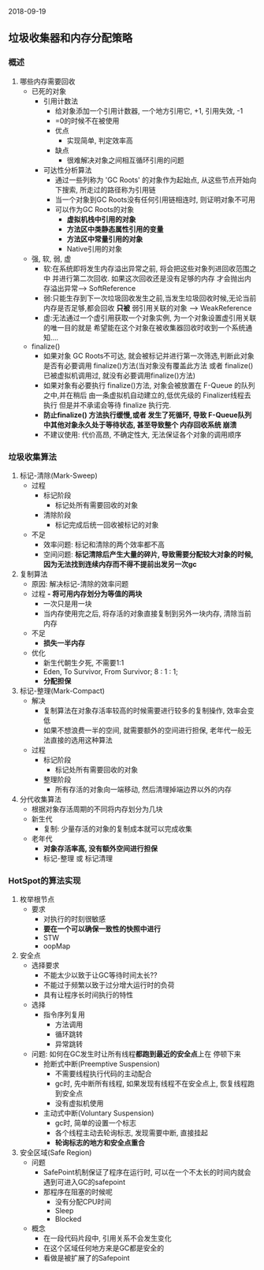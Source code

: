 2018-09-19

## 垃圾收集器和内存分配策略

### 概述
1. 哪些内存需要回收
    - 已死的对象
        - 引用计数法
            - 给对象添加一个引用计数器, 一个地方引用它, +1, 引用失效, -1
            - =0的时候不在被使用
            - 优点
                - 实现简单, 判定效率高
            - 缺点
                - 很难解决对象之间相互循环引用的问题
        - 可达性分析算法
            - 通过一些列称为 'GC Roots' 的对象作为起始点, 从这些节点开始向下搜索, 所走过的路径称为引用链
            - 当一个对象到GC Roots没有任何引用链相连时, 则证明对象不可用
            - 可以作为GC Roots的对象
                - **虚拟机栈中引用的对象**
                - **方法区中类静态属性引用的变量**
                - **方法区中常量引用的对象**
                - Native引用的对象
    - 强, 软, 弱, 虚
        - 软:在系统即将发生内存溢出异常之前, 将会把这些对象列进回收范围之中 并进行第二次回收. 如果这次回收还是没有足够的内存
            才会抛出内存溢出异常--> SoftReference
        - 弱:只能生存到下一次垃圾回收发生之前,当发生垃圾回收时候,无论当前内存是否足够,都会回收 **只被** 弱引用关联的对象 --> WeakReference
        - 虚:无法通过一个虚引用获取一个对象实例, 为一个对象设置虚引用关联的唯一目的就是 希望能在这个对象在被收集器回收时收到一个系统通知....
    - finalize()
      - 如果对象 GC Roots不可达, 就会被标记并进行第一次筛选,判断此对象是否有必要调用 finalize()方法(当对象没有覆盖此方法 或者 finalize() 已被虚拟机调用过, 
        就没有必要调用finalize()方法)
      - 如果对象有必要执行 finalize()方法, 对象会被放置在 F-Queue 的队列之中,并在稍后 由一条虚拟机自动建立的,低优先级的 Finalizer线程去执行
        但是并不承诺会等待 finalize 执行完.
      - **防止finalize() 方法执行缓慢,或者 发生了死循环, 导致 F-Queue队列中其他对象永久处于等待状态, 甚至导致整个 内存回收系统 崩溃**
      - 不建议使用: 代价高昂, 不确定性大, 无法保证各个对象的调用顺序

### 垃圾收集算法
1. 标记-清除(Mark-Sweep)
    - 过程
        - 标记阶段
            - 标记处所有需要回收的对象
        - 清除阶段
            - 标记完成后统一回收被标记的对象
    - 不足
        - 效率问题: 标记和清除的两个效率都不高
        - 空间问题: **标记清除后产生大量的碎片, 导致需要分配较大对象的时候, 因为无法找到连续内存而不得不提前出发另一次gc**
2. 复制算法
    - 原因: 解决标记-清除的效率问题
    - 过程
        **- 将可用内存划分为等值的两块**
        - 一次只是用一块
        - 当内存使用完之后, 将存活的对象直接复制到另外一块内存, 清除当前内存
    - 不足
        - **损失一半内存**
    - 优化
        - 新生代朝生夕死, 不需要1:1
        - Eden, To Survivor, From Survivor; 8 : 1 : 1;
        - **分配担保**
3. 标记-整理(Mark-Compact)
    - 解决
        - 复制算法在对象存活率较高的时候需要进行较多的复制操作, 效率会变低
        - 如果不想浪费一半的空间, 就需要额外的空间进行担保, 老年代一般无法直接的选用这种算法
    - 过程
        - 标记阶段
            - 标记处所有需要回收的对象
        - 整理阶段
            - 所有存活的对象向一端移动, 然后清理掉端边界以外的内存
4. 分代收集算法
    - 根据对象存活周期的不同将内存划分为几块
    - 新生代
        - 复制: 少量存活的对象的复制成本就可以完成收集
    - 老年代
        - **对象存活率高, 没有额外空间进行担保**
        - 标记-整理  或  标记清理
        
### HotSpot的算法实现
1. 枚举根节点
    - 要求
        - 对执行的时刻很敏感
        - **要在一个可以确保一致性的快照中进行**
        - STW
        - oopMap
2. 安全点
    - 选择要求
        - 不能太少以致于让GC等待时间太长??
        - 不能过于频繁以致于过分增大运行时的负荷
        - 具有让程序长时间执行的特性
    - 选择
        - 指令序列复用
            - 方法调用
            - 循环跳转
            - 异常跳转
    - 问题: 如何在GC发生时让所有线程**都跑到最近的安全点**上在 停顿下来
        - 抢断式中断(Preemptive Suspension)
            - 不需要线程执行代码的主动配合
            - gc时, 先中断所有线程, 如果发现有线程不在安全点上, 恢复线程跑到安全点
            - 没有虚拟机使用
        - 主动式中断(Voluntary Suspension)
            - gc时, 简单的设置一个标志
            - 各个线程主动去轮询标志, 发现需要中断, 直接挂起
            - **轮询标志的地方和安全点重合** 
3. 安全区域(Safe Region)
    - 问题
        - SafePoint机制保证了程序在运行时, 可以在一个不太长的时间内就会遇到可进入GC的safepoint
        - 那程序在阻塞的时候呢
            - 没有分配CPU时间
            - Sleep
            - Blocked
    - 概念
        - 在一段代码片段中, 引用关系不会发生变化
        - 在这个区域任何地方来是GC都是安全的
        - 看做是被扩展了的Safepoint
    

     